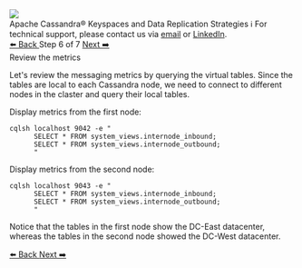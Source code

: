 <!-- TOP -->
<div class="top">
  <img src="https://datastax-academy.github.io/katapod-shared-assets/images/ds-academy-logo.svg" />
  <div class="scenario-title-section">
    <span class="scenario-title">Apache Cassandra® Keyspaces and Data Replication Strategies</span>
    <span class="scenario-subtitle">ℹ️ For technical support, please contact us via <a href="mailto:aleksandr.volochnev@datastax.com">email</a> or <a href="https://dtsx.io/aleks">LinkedIn</a>.</span> 
  </div>
</div>

<!-- NAVIGATION -->
<div id="navigation-top" class="navigation-top">
 <a href='command:katapod.loadPage?[{"step":"step5"}]'
   class="btn btn-dark navigation-top-left">⬅️ Back
 </a>
<span class="step-count"> Step 6 of 7</span>
 <a href='command:katapod.loadPage?[{"step":"step7"}]' 
    class="btn btn-dark navigation-top-right">Next ➡️
  </a>
</div>

<!-- CONTENT -->

<div class="step-title">Review the metrics</div>

Let's review the messaging metrics by querying the virtual tables. 
Since the tables are local to each Cassandra node, we need to connect to different nodes in the claster and query their local tables.

Display metrics from the first node:
```
cqlsh localhost 9042 -e "
      SELECT * FROM system_views.internode_inbound;
      SELECT * FROM system_views.internode_outbound;
      "
```

Display metrics from the second node:
```
cqlsh localhost 9043 -e "
      SELECT * FROM system_views.internode_inbound;
      SELECT * FROM system_views.internode_outbound;
      "
```

Notice that the tables in the first node show the DC-East datacenter, whereas the tables in the second node showed the DC-West datacenter.



<!-- NAVIGATION -->
<div id="navigation-bottom" class="navigation-bottom">
 <a href='command:katapod.loadPage?[{"step":"step5"}]'
   class="btn btn-dark navigation-bottom-left">⬅️ Back
 </a>
 <a href='command:katapod.loadPage?[{"step":"step7"}]'
    class="btn btn-dark navigation-bottom-right">Next ➡️
  </a>
</div>

